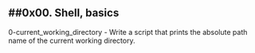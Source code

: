 ##0x00. Shell, basics
---------------------
0-current_working_directory - Write a script that prints the absolute path name of the current working directory.

